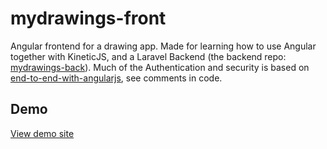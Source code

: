 mydrawings-front
================

Angular frontend for a drawing app. Made for learning how to use Angular together with KineticJS, and a Laravel Backend (the backend repo: [mydrawings-back](https://github.com/stefannygard/mydrawings-back)). Much of the Authentication and security is based on [end-to-end-with-angularjs](https://github.com/davemo/end-to-end-with-angularjs), see comments in code. 

## Demo
[View demo site](http://mydrawings.herokuapp.com)